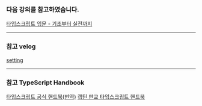 ### 다음 강의를 참고하였습니다.

<a href = "https://inf.run/wUA9">타입스크립트 입문 - 기초부터 실전까지
</a>

---

### 참고 velog

<a href="https://velog.io/@chkim132/TS-%ED%83%80%EC%9E%85%EC%8A%A4%ED%81%AC%EB%A6%BD%ED%8A%B8">setting</a>

---

### 참고 TypeScript Handbook

<a href = "https://typescript-kr.github.io/">타입스크립트 공식 핸드북(번역)</a>
<a href = "https://joshua1988.github.io/ts/">캡틴 판교 타입스크립트 핸드북</a>
